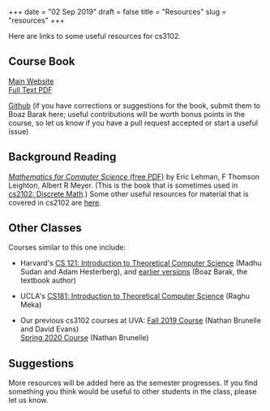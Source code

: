 +++
date = "02 Sep 2019"
draft = false
title = "Resources"
slug = "resources"
+++

Here are links to some useful resources for cs3102.

## Course Book

[Main Website](https://introtcs.org)  
[Full Text PDF](https://files.boazbarak.org/introtcs/lnotes_book.pdf)  

[Github](https://github.com/boazbk/tcs) (if you have corrections or
suggestions for the book, submit them to Boaz Barak here; useful
contributions will be worth bonus points in the course, so let us know
if you have a pull request accepted or start a useful issue)

## Background Reading

[_Mathematics for Computer Science_ (free
PDF)](https://uvacs2102.github.io/docs/mcs.pdf) by Eric Lehman, F
Thomson Leighton, Albert R Meyer. (This is the book that is sometimes
used in [cs2102: Discrete Math](https://uvacs2102.github.io).) Some
other useful resources for material that is covered in cs2102 are
[here](https://uvacs2102.github.io/resources/).

## Other Classes

Courses similar to this one include:

- Harvard's [CS 121: Introduction to Theoretical Computer Science](http://people.seas.harvard.edu/~madhusudan/courses/Fall2020/) (Madhu Sudan and Adam Hesterberg), and [earlier versions](https://cs121.boazbarak.org/) (Boaz Barak, the textbook author)

- UCLA's [CS181: Introduction to Theoretical Computer Science](https://hackmd.io/@raghum/introtcs#Raghu-Meka-CS181-Introduction-to-Theoretical-Computer-Science) (Raghu Meka)

- Our previous cs3102 courses at UVA: [Fall 2019 Course](/f19) (Nathan Brunelle and David Evans)  
[Spring 2020 Course](https://www.cs.virginia.edu/~njb2b/cstheory/s2020) (Nathan Brunelle)


## Suggestions

More resources will be added here as the semester progresses. If you
find something you think would be useful to other students in the
class, please let us know.


